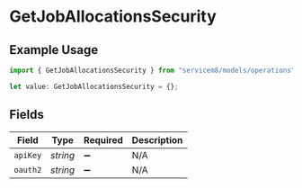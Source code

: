 # GetJobAllocationsSecurity

## Example Usage

```typescript
import { GetJobAllocationsSecurity } from "servicem8/models/operations";

let value: GetJobAllocationsSecurity = {};
```

## Fields

| Field              | Type               | Required           | Description        |
| ------------------ | ------------------ | ------------------ | ------------------ |
| `apiKey`           | *string*           | :heavy_minus_sign: | N/A                |
| `oauth2`           | *string*           | :heavy_minus_sign: | N/A                |